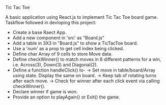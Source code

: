 Tic Tac Toe

A basic application using React.js to implement Tic Tac Toe board game.
Taskflow followed in devloping this project:

- Create a base Raect App.
- Add a new component in 'src' as "Board.js"
- Add a table in 3X3 in "Board.js" to show a TicTacToe board.
- Use a 'num' as a prop to get cell index being clicked.
- Define char Array of 9 cells to store Move data.
- Define checkWinner() to match moves in 8 different patterns for a win, i.e. Across(3), Down(3) and Diagonal(2).
- Define a function handleClick() to-
  -> Set move in table/board/Array using state. Display the same on board.
  -> Keep tab of rotating turns after each move.
  -> Check for winner after each click event via calling checkWinner().
- Declare winner if game is won.
- Provide an option to playAgain() or Exit() the game.